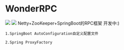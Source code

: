 # WonderRPC
![](https://img.shields.io/aur/license/android-studio)
![](https://img.shields.io/badge/platform-java-lightgrey.svg)
Netty+ZooKeeper+SpringBoot的RPC框架 开发中:)

``1.SpringBoot AutoConfiguration自定义配置文件``

``2.Spring ProxyFactory``
